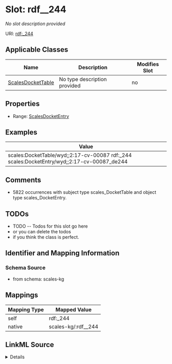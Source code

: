 

# Slot: rdf__244


_No slot description provided_





URI: [rdf:_244](http://www.w3.org/1999/02/22-rdf-syntax-ns#_244)



<!-- no inheritance hierarchy -->





## Applicable Classes

| Name | Description | Modifies Slot |
| --- | --- | --- |
| [ScalesDocketTable](../classes/ScalesDocketTable.md) | No type description provided |  no  |







## Properties

* Range: [ScalesDocketEntry](../classes/ScalesDocketEntry.md)






## Examples

| Value |
| --- |
| scales:DocketTable/wyd;;2:17-cv-00087 rdf:_244 scales:DocketEntry/wyd;;2:17-cv-00087_de244 |

## Comments

* 5822 occurrences with subject type scales_DocketTable and object type scales_DocketEntry.

## TODOs

* TODO -- Todos for this slot go here
* or you can delete the todos
* if you think the class is perfect.

## Identifier and Mapping Information







### Schema Source


* from schema: scales-kg




## Mappings

| Mapping Type | Mapped Value |
| ---  | ---  |
| self | rdf:_244 |
| native | scales-kg/:rdf__244 |




## LinkML Source

<details>
```yaml
name: rdf__244
description: No slot description provided
todos:
- TODO -- Todos for this slot go here
- or you can delete the todos
- if you think the class is perfect.
comments:
- 5822 occurrences with subject type scales_DocketTable and object type scales_DocketEntry.
examples:
- value: scales:DocketTable/wyd;;2:17-cv-00087 rdf:_244 scales:DocketEntry/wyd;;2:17-cv-00087_de244
from_schema: scales-kg
rank: 1000
slot_uri: rdf:_244
alias: rdf__244
domain_of:
- scales_DocketTable
range: scales_DocketEntry

```
</details>